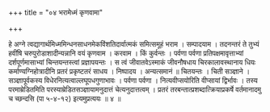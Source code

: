 +++
title = "०४ भरामेध्मं कृणवामा"

+++

हे अग्ने त्वद्यागार्थमिध्ममिन्धनसाधनमेकविंशतिदार्वात्मकं समित्समूहं भराम । सम्पादयाम । तदनन्तरं ते तुभ्यं हवींषि चरुपुरोडाशादीन्यन्नानि वयं कृणवाम । करवाम । किं कुर्वन्तः । पर्वणा पर्वणा प्रतिपक्षमावृत्ताभ्यां दर्शपूर्णमासाभ्यां चिन्तयन्तस्त्वां प्रज्ञापयन्तः । स त्वं जीवातवेऽस्माकं जीवनौषधाय चिरकालावस्थानाय धियः कर्माण्यग्निहोत्रादीनि प्रतरं प्रकृष्टतरं साधय । निष्पादय । अन्यत्समानं ॥ चितयन्तः । चिती सञ्ज्ञाने । सञ्ज्ञापूर्वकस्य विधेरनित्यत्वाल्लघूपधगुणाभावः । पर्वणा पर्वणा । नित्यवीप्सयोरिति वीप्सायां द्विर्भावः । तस्य परमाम्रेडितमिति परस्याम्रेडितसञ्ज्ञायामनुदात्तं चेत्यनुदात्तत्वम् । प्रतरं तरबन्तात्प्रशब्दात्क्रियाप्रकर्षे वर्तमानादमु च च्छन्दसि (पा ५-४-१२) इत्यमुप्रत्ययः ॥ ४ ॥